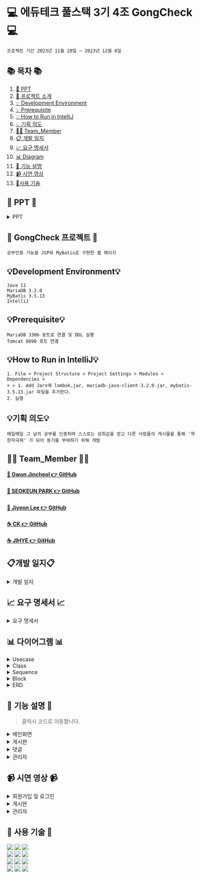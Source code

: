 #  💻 에듀테크 풀스택 3기 4조 GongCheck 💻
```bash
프로젝트 기간 2023년 11월 20일 ~ 2023년 12월 8일
```
## 📚 목차 📚

1. [📂 PPT](#-PPT-)
2. [📖 프로젝트 소개](#-gongcheck-프로젝트-)
3. [💡 Development Environment](#Development_Environment)
4. [💡 Prerequisite](#기획-의도)
5. [💡 How to Run in IntelliJ](#기획-의도)
6. [💡 기획 의도](#기획-의도)
7. [🙋‍♀️ Team_Member](#%EF%B8%8F-team_member-%EF%B8%8F)
8. [📋 개발 일지](#개발-일지)
9. [📈  요구 명세서](#-요구-명세서-)
10. [📊 Diagram](#-다이어그램-)
11. [📝 기능 설명](#-기능-설명-)
12. [📹 시연 영상](#-시연-영상-)
13. [🔨사용 기술](#-사용-기술-)


## 📂 PPT 📂

<details><summary>PPT</summary>

![1](https://github.com/seokeunpark/Team_ProJect/assets/145525099/845cda3b-d2d6-426c-ba11-d7a3a2f9950d)
![2](https://github.com/seokeunpark/Team_ProJect/assets/145525099/2ee6f5a1-9859-4fef-a5fb-0e498365e229)
![3](https://github.com/seokeunpark/Team_ProJect/assets/145525099/c9f7b63c-2069-4810-8f9d-f61b8544739b)
![4](https://github.com/seokeunpark/Team_ProJect/assets/145525099/5eea684b-c370-4732-bfb1-5d27515b1353)
![5](https://github.com/seokeunpark/Team_ProJect/assets/145525099/c35549d1-ae0a-4657-8b95-6690a15729ac)
![6](https://github.com/seokeunpark/Team_ProJect/assets/145525099/d2f005d6-8577-4d7e-913b-535129afccb0)
![7](https://github.com/seokeunpark/Team_ProJect/assets/145525099/95a1312f-0e3e-4f45-9cc1-6fd4734fe9a7)
![8](https://github.com/seokeunpark/Team_ProJect/assets/145525099/ff9a5226-d4a9-4c6e-9042-2fe169f15473)
![9](https://github.com/seokeunpark/Team_ProJect/assets/145525099/2f54dbf8-5532-45a2-9669-094c5aa03791)
![10](https://github.com/seokeunpark/Team_ProJect/assets/145525099/4a1d829a-4ecb-46dc-843c-6a252527f3a6)
![11](https://github.com/seokeunpark/Team_ProJect/assets/145525099/d2d47509-c56b-4b30-b3af-bbf739c56fae)
![12](https://github.com/seokeunpark/Team_ProJect/assets/145525099/5b964c21-ee3d-4025-9f57-5e6b4d142d71)
![13](https://github.com/seokeunpark/Team_ProJect/assets/145525099/bc8387d7-53c7-4273-b081-be46826333a9)
![14](https://github.com/seokeunpark/Team_ProJect/assets/145525099/8e6e3e6a-721c-4420-bc3d-8704ef80cf4c)
![15](https://github.com/seokeunpark/Team_ProJect/assets/145525099/b0b72718-1806-4210-a2b8-6d6bb6c7e3b4)
![16](https://github.com/seokeunpark/Team_ProJect/assets/145525099/e7619a9e-e3f7-4977-88a2-bbd2f743fd9a)
![17](https://github.com/seokeunpark/Team_ProJect/assets/145525099/e3152df5-8fe9-4e72-baac-a21094af98e5)
![18](https://github.com/seokeunpark/Team_ProJect/assets/145525099/eb8a9ed7-7925-42e5-88e4-a970b235e99a)
![19](https://github.com/seokeunpark/Team_ProJect/assets/145525099/a21401af-dbfc-44f5-8296-05b36c27a7b9)
![20](https://github.com/seokeunpark/Team_ProJect/assets/145525099/766bbe6d-20d0-480a-afb9-bce89eedd60c)
![21](https://github.com/seokeunpark/Team_ProJect/assets/145525099/77da97df-ed07-4bbf-be94-7f0fa571024d)
![22](https://github.com/seokeunpark/Team_ProJect/assets/145525099/056f6a50-0cf2-44c1-a65f-42cb63f11be7)
![23](https://github.com/seokeunpark/Team_ProJect/assets/145525099/1f8579ac-6bac-42ba-aeb4-ef3b619711c4)
![24](https://github.com/seokeunpark/Team_ProJect/assets/145525099/bcabadc2-ff26-46a4-8f28-b7152b8e1897)


</details>
      
## 📖 GongCheck 프로젝트 📖
```bash프로젝트 소개
공부인증 기능을 JSP와 MyBatis로 구현한 웹 페이지
```
## 💡Development Environment💡
```
Java 11
MariaDB 3.2.0
MyBatis 3.5.13
IntelliJ
```
## 💡Prerequisite💡
```
MariaDB 3306 포트로 연결 및 DDL 실행
Tomcat 8090 포트 연결
```
## 💡How to Run in IntelliJ💡
```
1. File > Project Structure > Project Settings > Modules > Dependencies >
+ > 1. Add Jars에 lombok.jar, mariadb-java-client-3.2.0.jar, mybatis-3.5.13.jar 파일을 추가한다.
2. 실행
```

## 💡기획 의도💡
```
매일매일 그 날의 공부를 인증하며 스스로는 성취감을 얻고 다른 사람들의 게시물을 통해 '착한자극제' 가 되어 동기를 부여하기 위해 개발
```

## 🙋‍♀️ Team_Member 🙋‍♀️

#### [🌱 Gwon Jincheol 👉 GitHub](https://github.com/Jincheol-11)
#### [🎵 SEOKEUN PARK 👉 GitHub](https://github.com/seokeunpark)
#### [🧟 Jiyeon Lee 👉 GitHub](https://github.com/thegreatjy)
#### [☕ CK 👉 GitHub](https://github.com/kidchang93)
#### [☕ JIHYE 👉 GitHub](https://github.com/jyeeeh)

## 📋개발 일지📋
<details><summary>개발 일지</summary>
   
![개발일지](https://github.com/seokeunpark/Team_ProJect/assets/145525099/d637af23-b72b-4d7b-90c1-45ca18ff9103)
)
</details>




## 📈 요구 명세서 📈

<details><summary>요구 명세서</summary>

  <img src="#">
</details>

## 📊 다이어그램 📊

<details><summary>Usecase</summary>
<img src="#g">
</details>

<details><summary>Class</summary>
  
<img src="#">

</details>
<details><summary>Sequence</summary>
    
<img src="#">

</details>

<details><summary>Block</summary>
    
<img src="#">
    
</details>

<details><summary>ERD</summary>
<img src="#">
    
</details>

## 📝 기능 설명 📝
> 클릭시 코드로 이동합니다. 

<details><summary>메인화면
</summary>
<br/>
   
[- 회원가입](#)
<br/>
<img src="#" width="350px" height="150px">

<br/>

[- 로그인](#)
<br/>
<img src="#" width="350px" height="150px">

<br/>
</details>

<details><summary>게시판
</summary>
<br/>   
   
[- 작성](#)
<br/>
<img src="#" width="350px" height="150px">

[- 수정](#)
<br/>
<img src="#" width="350px" height="150px">

[- 삭제](#)
<br/>
<img src="#" width="350px" height="150px">
   
<br/>
</details>

<details><summary>댓글
</summary>
<br/>
   
[- 작성](#)
<br/>
<img src="#" width="350px" height="150px">

[- 수정](#)
<br/>
<img src="#" width="350px" height="150px">

[- 삭제](#)
<br/>
<img src="#" width="350px" height="150px">
   
<br/>
</details>

<details><summary>관리자
</summary>
 <br/>  

[- 수정 및 삭제](#)
<br/>
<img src="#" width="350px" height="150px">
   
<br/>
</details>

## 📹 시연 영상 📹

<details><summary>회원가입 및 로그인</summary>
   
![noLogin](#)
</details>
    
<details><summary>게시판</summary>
    
![login](#)

</details>

<details><summary>관리자</summary>
    
![admin](#)


</details>


## 🔨 사용 기술 🔨
<div>
<img src="https://img.shields.io/badge/Html5-E34F26?style=flat-square&logo=html5&logoColor=white">
<img src="https://img.shields.io/badge/javascript-F7DF1E?style=flat-square&logo=javascript&logoColor=black">
<img src="https://img.shields.io/badge/css3-1572B6?style=flat-square&logo=CSS3&logoColor=white">
<br>    
<img src="https://img.shields.io/badge/JAVA-C01818?style=flat-square&logo=coffeescript&logoColor=white" />
<img src="https://img.shields.io/badge/MySQL-4479A1?style=flat&logo=MySQL&logoColor=white" />
<img src="https://img.shields.io/badge/MariaDB-003545?style=flat&logo=MariaDB&logoColor=white" />
<br>
<img src="https://img.shields.io/badge/IntelliJ-000000?style=flat-square&logo=intellijidea&logoColor=white" />
<img src="https://img.shields.io/badge/Slack-4A154B?style=flat-square&logo=slack&logoColor=white" />
<img src="https://img.shields.io/badge/StarUML-E25A1C?style=flat-square&logo=apachespark&logoColor=white" />
<br>
<img src="https://img.shields.io/badge/GitHub-181717?style=flat-square&logo=GitHub&logoColor=white" />
<img src="https://img.shields.io/badge/Git-F05032?style=flat-square&logo=git&logoColor=white" />
<img src="https://img.shields.io/badge/Sourcetree-0052CC?style=flat-square&logo=Sourcetree&logoColor=blue" />
<br>

</div>


